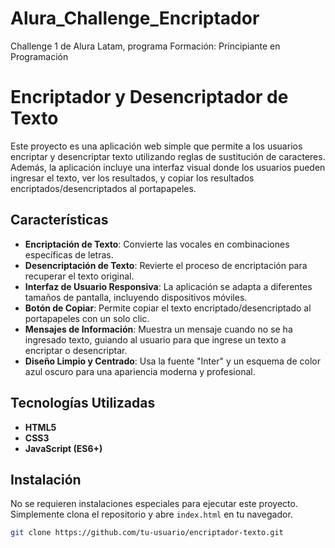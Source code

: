 # Alura_Challenge_Encriptador
Challenge 1 de Alura Latam, programa Formación: Principiante en Programación

# Encriptador y Desencriptador de Texto

Este proyecto es una aplicación web simple que permite a los usuarios encriptar y desencriptar texto utilizando reglas de sustitución de caracteres. Además, la aplicación incluye una interfaz visual donde los usuarios pueden ingresar el texto, ver los resultados, y copiar los resultados encriptados/desencriptados al portapapeles.

## Características

- **Encriptación de Texto**: Convierte las vocales en combinaciones específicas de letras.
- **Desencriptación de Texto**: Revierte el proceso de encriptación para recuperar el texto original.
- **Interfaz de Usuario Responsiva**: La aplicación se adapta a diferentes tamaños de pantalla, incluyendo dispositivos móviles.
- **Botón de Copiar**: Permite copiar el texto encriptado/desencriptado al portapapeles con un solo clic.
- **Mensajes de Información**: Muestra un mensaje cuando no se ha ingresado texto, guiando al usuario para que ingrese un texto a encriptar o desencriptar.
- **Diseño Limpio y Centrado**: Usa la fuente "Inter" y un esquema de color azul oscuro para una apariencia moderna y profesional.

## Tecnologías Utilizadas

- **HTML5**
- **CSS3**
- **JavaScript (ES6+)**

## Instalación

No se requieren instalaciones especiales para ejecutar este proyecto. Simplemente clona el repositorio y abre `index.html` en tu navegador.

```bash
git clone https://github.com/tu-usuario/encriptador-texto.git
